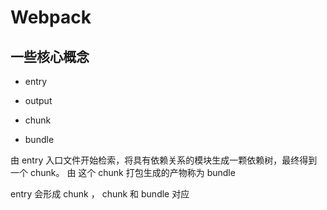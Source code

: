 # Webpack

## 一些核心概念

+ entry
+ output

+ chunk
+ bundle

由 entry 入口文件开始检索，将具有依赖关系的模块生成一颗依赖树，最终得到一个 chunk。
由 这个 chunk 打包生成的产物称为 bundle

entry 会形成 chunk ， chunk 和 bundle 对应